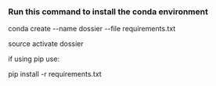 ### Run this command to install the conda environment

conda create --name dossier --file requirements.txt

source activate dossier

if using pip use:

pip install -r requirements.txt


